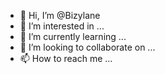 - 👋 Hi, I’m @Bizylane
- 👀 I’m interested in ...
- 🌱 I’m currently learning ...
- 💞️ I’m looking to collaborate on ...
- 📫 How to reach me ...

<!---
Bizylane/Bizylane is a ✨ special ✨ repository because its `README.md` (this file) appears on your GitHub profile.
You can click the Preview link to take a look at your changes.
--->
